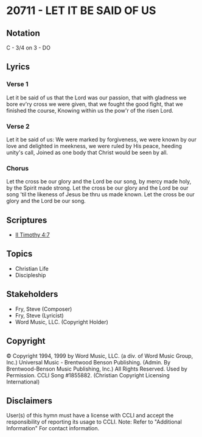 # 20711 - LET IT BE SAID OF US

## Notation

C - 3/4 on 3 - DO

## Lyrics

### Verse 1

Let it be said of us that the Lord was our passion, that with gladness we bore ev'ry cross we were given, that we fought the good fight, that we finished the course, Knowing within us the pow'r of the risen Lord.

### Verse 2

Let it be said of us: We were marked by forgiveness, we were known by our love and delighted in meekness, we were ruled by His peace, heeding unity's call, Joined as one body that Christ would be seen by all.

### Chorus

Let the cross be our glory and the Lord be our song, by mercy made holy, by the Spirit made strong. Let the cross be our glory and the Lord be our song 'til the likeness of Jesus be thru us made known. Let the cross be our glory and the Lord be our song.


## Scriptures

- [II Timothy 4:7](https://www.biblegateway.com/passage/?search=II%20Timothy%204%3A7)

## Topics

- Christian Life
- Discipleship

## Stakeholders

- Fry, Steve (Composer)
- Fry, Steve (Lyricist)
- Word Music, LLC. (Copyright Holder)

## Copyright

© Copyright 1994, 1999 by Word Music, LLC. (a div. of Word Music Group, Inc.) Universal Music - Brentwood Benson Publishing. (Admin. By Brentwood-Benson Music Publishing, Inc.) All Rights Reserved. Used by Permission. CCLI Song #1855882.
(Christian Copyright Licensing International)

## Disclaimers

User(s) of this hymn must have a license with CCLI and accept the responsibility of reporting its usage to CCLI.
Note: Refer to "Additional Information" For contact information.

